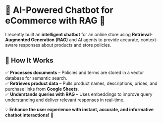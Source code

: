 # 🚀 AI-Powered Chatbot for eCommerce with RAG 🤖  

I recently built an **intelligent chatbot** for an online store using **Retrieval-Augmented Generation (RAG)** and AI agents to provide accurate, context-aware responses about products and store policies.  

## 🔹 How It Works  
✅ **Processes documents** – Policies and terms are stored in a vector database for semantic search.  
✅ **Retrieves product data** – Pulls product names, descriptions, prices, and purchase links from **Google Sheets**.  
✅ **Understands queries with RAG** – Uses embeddings to improve query understanding and deliver relevant responses in real-time.  

💡 **Enhance the user experience with instant, accurate, and informative chatbot interactions!** 🚀  
